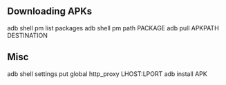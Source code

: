 ## Downloading APKs
adb shell pm list packages
adb shell pm path PACKAGE
adb pull APKPATH DESTINATION

## Misc
adb shell settings put global http_proxy LHOST:LPORT
adb install APK